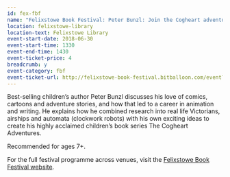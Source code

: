 ```yaml
---
id: fex-fbf
name: "Felixstowe Book Festival: Peter Bunzl: Join the Cogheart adventures"
location: felixstowe-library
location-text: Felixstowe Library
event-start-date: 2018-06-30
event-start-time: 1330
event-end-time: 1430
event-ticket-price: 4
breadcrumb: y
event-category: fbf
event-ticket-url: http://felixstowe-book-festival.bitballoon.com/event?event=150335
---
```


Best-selling children’s author Peter Bunzl discusses his love of comics, cartoons and adventure stories, and how that led to a career in animation and writing. He explains how he combined research into real life Victorians, airships and automata (clockwork robots) with his own exciting ideas to create his highly acclaimed children’s book series The Cogheart Adventures.

Recommended for ages 7+.

For the full festival programme across venues, visit the [Felixstowe Book Festival website](https://felixstowebookfestival.co.uk/).
